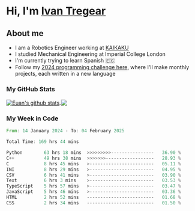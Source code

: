 # Hi, I'm [Ivan Tregear](https://www.linkedin.com/in/ivantregear/)

## About me

* I am a Robotics Engineer working at [KAIKAKU](https://github.com/KAIKAKU-AI)
* I studied Mechanical Engineering at Imperial College London
* I'm currently trying to learn Spanish :es:
* Follow my [2024 programming challenge here](https://github.com/ITregear?tab=repositories), where I'll make monthly projects, each written in a new language


### My GitHub Stats

<a href="#my-github-stats">
  <img align="center" src="https://github-readme-stats.vercel.app/api?username=itregear&count_private=true&show_icons=true&include_all_commits=true&theme=material-palenight" alt="Euan's github stats" />
</a>

<a href="#my-github-stats">
  <img align="center" src="https://github-readme-stats.vercel.app/api/top-langs/?username=itregear&layout=compact&theme=material-palenight" />
</a>

### My Week in Code
<!--START_SECTION:waka-->

```rust
From: 14 January 2024 - To: 04 February 2025

Total Time: 169 hrs 44 mins

Python        63 hrs 18 mins  >>>>>>>>>----------------   36.90 %
C++           49 hrs 38 mins  >>>>>>>------------------   28.93 %
C             8 hrs 45 mins   >------------------------   05.11 %
INI           8 hrs 29 mins   >------------------------   04.95 %
CSV           6 hrs 41 mins   >------------------------   03.90 %
Text          6 hrs 3 mins    >------------------------   03.53 %
TypeScript    5 hrs 57 mins   >------------------------   03.47 %
JavaScript    5 hrs 46 mins   >------------------------   03.36 %
HTML          2 hrs 52 mins   -------------------------   01.68 %
CSS           2 hrs 34 mins   -------------------------   01.50 %
```

<!--END_SECTION:waka-->
